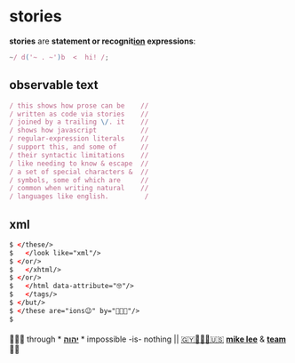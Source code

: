 # stories

**stories** are **statement or recognit[ion](ion.md) expressions**:

```javascript
~/ d('~ . ~')b  <  hi! /;
```

## observable text

```javascript
/ this shows how prose can be    //
/ written as code via stories    //
/ joined by a trailing \/. it    //
/ shows how javascript           //
/ regular-expression literals    //
/ support this, and some of      //
/ their syntactic limitations    //
/ like needing to know & escape  //
/ a set of special characters &  //
/ symbols, some of which are     //
/ common when writing natural    //
/ languages like english.         /
```

## xml

```xml
$ </these/>
$   </look like="xml"/>
$ </or/>
$   </xhtml/>
$ </or/>
$   </html data-attribute="🤓"/>
$   </tags/>
$ </but/>
$ </these are="ions😉" by="👨🏾‍💻"/>
$
```

####

🙇🏾‍♂️ through * [**יהוה**](../LICENSE.txt#L1) * impossible -is- nothing ||
[🇬🇾👨🏾‍💻🇺🇸](https://en.wikipedia.org/wiki/Guyana)
[**mike lee**](https://github.com/iskitz) &
[**team**](https://team.ionify.net/)
🤲🏾

